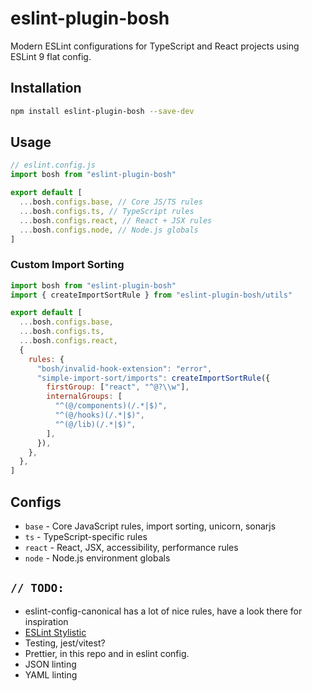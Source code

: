 # eslint-plugin-bosh

Modern ESLint configurations for TypeScript and React projects using ESLint 9 flat config.

## Installation

```bash
npm install eslint-plugin-bosh --save-dev
```

## Usage

```js
// eslint.config.js
import bosh from "eslint-plugin-bosh"

export default [
  ...bosh.configs.base, // Core JS/TS rules
  ...bosh.configs.ts, // TypeScript rules
  ...bosh.configs.react, // React + JSX rules
  ...bosh.configs.node, // Node.js globals
]
```

### Custom Import Sorting

```js
import bosh from "eslint-plugin-bosh"
import { createImportSortRule } from "eslint-plugin-bosh/utils"

export default [
  ...bosh.configs.base,
  ...bosh.configs.ts,
  ...bosh.configs.react,
  {
    rules: {
      "bosh/invalid-hook-extension": "error",
      "simple-import-sort/imports": createImportSortRule({
        firstGroup: ["react", "^@?\\w"],
        internalGroups: [
          "^(@/components)(/.*|$)",
          "^(@/hooks)(/.*|$)",
          "^(@/lib)(/.*|$)",
        ],
      }),
    },
  },
]
```

## Configs

- `base` - Core JavaScript rules, import sorting, unicorn, sonarjs
- `ts` - TypeScript-specific rules
- `react` - React, JSX, accessibility, performance rules
- `node` - Node.js environment globals

## `// TODO:`

- eslint-config-canonical has a lot of nice rules, have a look there for inspiration
- [ESLint Stylistic](https://eslint.style/)
- Testing, jest/vitest?
- Prettier, in this repo and in eslint config.
- JSON linting
- YAML linting
